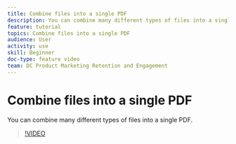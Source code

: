 ```yaml
---
title: Combine files into a single PDF
description: You can combine many different types of files into a single PDF
feature: tutorial
topics: Combine files into a single PDF
audience: User
activity: use
skill: Beginner
doc-type: feature video
team: DC Product Marketing Retention and Engagement
---
```


# Combine files into a single PDF

You can combine many different types of files into a single PDF. 

>[!VIDEO](https://video.tv.adobe.com/v/35452?hidetitle=true)
